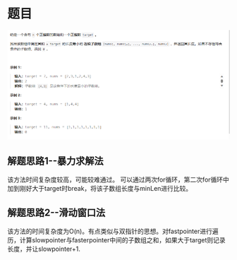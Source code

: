 # 题目
![Alt text](image.png)

## 解题思路1--暴力求解法
该方法时间复杂度较高，可能较难通过。
可以通过两次for循环，第二次for循环中加到刚好大于target时break，将该子数组长度与minLen进行比较。

## 解题思路2--滑动窗口法
该方法的时间复杂度为O(n)。有点类似与双指针的思想。对fastpointer进行遍历，计算slowpointer与fasterpointer中间的子数组之和，如果大于target则记录长度，并让slowpointer+1.